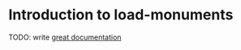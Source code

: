 # Introduction to load-monuments

TODO: write [great documentation](http://jacobian.org/writing/what-to-write/)
